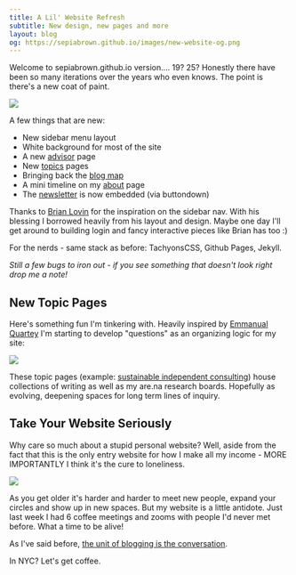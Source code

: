 ```yaml
---
title: A Lil' Website Refresh
subtitle: New design, new pages and more
layout: blog
og: https://sepiabrown.github.io/images/new-website-og.png
---
```


Welcome to sepiabrown.github.io version.... 19? 25? Honestly there have been so many iterations over the years who even knows. The point is there's a new coat of paint.

![](/images/2024-03-20-09-49-17.png)

A few things that are new:

* New sidebar menu layout
* White background for most of the site
* A new [advisor](/advisor) page
* New [topics](/topics) pages
* Bringing back the [blog map](https://sepiabrown.github.io/map/)
* A mini timeline on my [about](/about/) page
* The [newsletter](/newsletter) is now embedded (via buttondown)

Thanks to [Brian Lovin](https://brianlovin.com/) for the inspiration on the sidebar nav. With his blessing I borrowed heavily from his layout and design. Maybe one day I'll get around to building login and fancy interactive pieces like Brian has too :)

For the nerds - same stack as before: TachyonsCSS, Github Pages, Jekyll.

*Still a few bugs to iron out - if you see something that doesn't look right drop me a note!*

## New Topic Pages

Here's something fun I'm tinkering with. Heavily inspired by [Emmanual Quartey](https://www.quartey.com/questions) I'm starting to develop "questions" as an organizing logic for my site:

![](/images/2024-03-20-09-58-17.png)

These topic pages (example: [sustainable independent consulting](https://sepiabrown.github.io/topics/indie-consulting/)) house collections of writing as well as my are.na research boards. Hopefully as evolving, deepening spaces for long term lines of inquiry.

## Take Your Website Seriously

Why care so much about a stupid personal website? Well, aside from the fact that this is the only entry website for how I make all my income - MORE IMPORTANTLY I think it's the cure to loneliness.

![](/images/2024-03-20-10-04-46.png)

As you get older it's harder and harder to meet new people, expand your circles and show up in new spaces. But my website is a little antidote. Just last week I had 6 coffee meetings and zooms with people I'd never met before. What a time to be alive!

As I've said before, [the unit of blogging is the conversation](https://sepiabrown.github.io/2023/02/10/riffs/).

In NYC? Let's get coffee.




